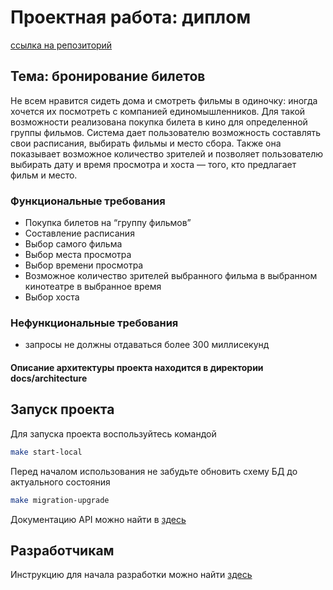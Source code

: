 # Проектная работа: диплом
[ссылка на репозиторий](https://github.com/bdannyv/graduate_work)

## Тема: бронирование билетов

Не всем нравится сидеть дома и смотреть фильмы в одиночку: иногда хочется их посмотреть с компанией единомышленников.
Для такой возможности реализована покупка билета в кино для определенной группы фильмов. Система дает пользователю возможность составлять свои расписания, выбирать фильмы и место сбора. Также она показывает возможное количество зрителей и позволяет пользователю выбирать дату и время просмотра и хоста — того, кто предлагает фильм и место.


### Функциональные требования
- Покупка билетов на “группу фильмов”
- Составление расписания
- Выбор самого фильма
- Выбор места просмотра
- Выбор времени просмотра
- Возможное количество зрителей выбранного фильма в выбранном кинотеатре в выбранное время
- Выбор хоста


### Нефункциональные требования
- запросы не должны отдаваться более 300 миллисекунд

#### Описание архитектуры проекта находится в директории docs/architecture

## Запуск проекта
Для запуска проекта воспользуйтесь командой 

```bash
make start-local
```

Перед началом использования не забудьте обновить схему БД до актуального состояния

```bash
make migration-upgrade
```

Документацию API можно найти в [здесь](localhost:80)


## Разработчикам
Инструкцию для начала разработки можно найти [здесь](docs%2Fdevelopment.md) 
